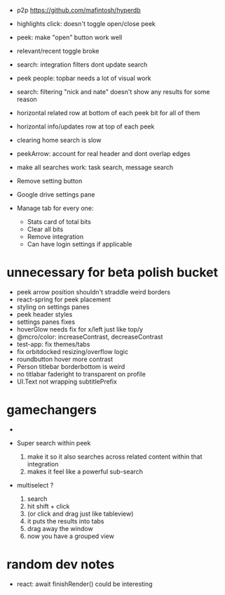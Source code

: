 - p2p https://github.com/mafintosh/hyperdb

- highlights click: doesn't toggle open/close peek
- peek: make "open" button work well
- relevant/recent toggle broke
- search: integration filters dont update search
- peek people: topbar needs a lot of visual work
- search: filtering "nick and nate" doesn't show any results for some reason
- horizontal related row at bottom of each peek bit for all of them
- horizontal info/updates row at top of each peek
- clearing home search is slow
- peekArrow: account for real header and dont overlap edges
- make all searches work: task search, message search
- Remove setting button
- Google drive settings pane
- Manage tab for every one:
  - Stats card of total bits
  - Clear all bits
  - Remove integration
  - Can have login settings if applicable

# unnecessary for beta polish bucket

- peek arrow position shouldn't straddle weird borders
- react-spring for peek placement
- styling on settings panes
- peek header styles
- settings panes fixes
- hoverGlow needs fix for x/left just like top/y
- @mcro/color: increaseContrast, decreaseContrast
- test-app: fix themes/tabs
- fix orbitdocked resizing/overflow logic
- roundbutton hover more contrast
- Person titlebar borderbottom is weird
- no titlabar faderight to transparent on profile
- UI.Text not wrapping subtitlePrefix

# gamechangers

-

- Super search within peek

  1.  make it so it also searches across related content within that integration
  2.  makes it feel like a powerful sub-search

- multiselect ?
  1.  search
  2.  hit shift + click
  3.  (or click and drag just like tableview)
  4.  it puts the results into tabs
  5.  drag away the window
  6.  now you have a grouped view

# random dev notes

- react: await finishRender() could be interesting
